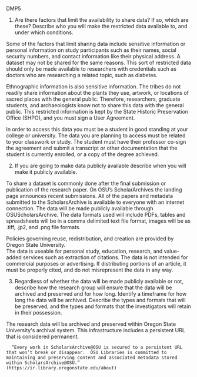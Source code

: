 DMP5

1. Are there factors that limit the availability to share data? If so, which are these? Describe who you will make the restricted data available to, and under which conditions. 

Some of the factors that limit sharing data include sensitive information or personal information on study participants such as their names, social security numbers, and contact information like their physical address. A dataset may not be shared for the same reasons. 
This sort of restricted data should only be made available to researchers with credentials such as doctors who are researching a related topic, such as diabetes.  

Ethnographic information is also sensitive information.  The tribes do not readily share information about the plants they use, artwork, or locations of sacred places with the general public. Therefore, researchers, graduate students, and archaeologists know not to share this data with the general public.  This restricted information is kept by the State Historic Preservation Office (SHPO), and you must sign a User Agreement.  

In order to access this data you must be a student in good standing at your college or university. The data you are planning to access must be related to your classwork or study. The student must have their professor co-sign the agreement and submit a transcript or other documentation that the student is currently enrolled, or a copy of the degree achieved.  

2. If you are going to make data publicly available describe when you will make it publicly available.

To share a dataset is commonly done after the final submission or publication of the research paper.  On OSU’s ScholarArchives the landing page announces recent submissions. All of the papers and metadata submitted to the ScholarsArchive is available to everyone with an internet connection. The data will be made publicly available through OSUScholarsArchive. The data formats used will include PDFs, tables and spreadsheets will be in a comma delimited text file format, images will be as .tiff, .jp2, and .png file formats.

Policies governing reuse, redistribution, and creation are provided by Oregon State University.  
The data is useable for personal study, education, research, and value-added services such as extraction of citations. 
The data is not intended for commercial purposes or advertising. If distributing portions of an article, it must be properly cited, and do not misrepresent the data in any way. 

3. Regardless of whether the data will be made publicly available or not, describe how the research group will ensure that the data will be archived and preserved and for how long. Identify a timeframe for how long the data will be archived. Describe the types and formats that will be preserved, and the types and formats that the investigators will retain in their possession.

The research data will be archived and preserved within Oregon State University's archival system.  This infrastructure includes a persistent URL that is considered permanent.  

      “Every work in ScholarsArchive@OSU is secured to a persistent URL that won’t break or disappear.  OSU Libraries is committed to          maintaining and preserving content and associated metadata stored within ScholarsArchive@OSU.”                                                (https://ir.library.oregonstate.edu/about)                                         

